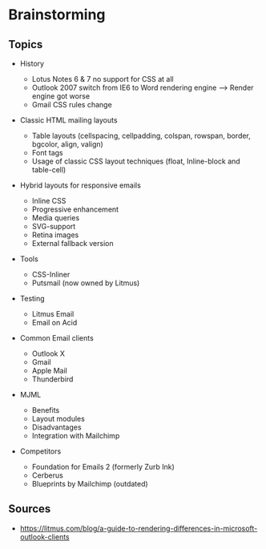 # Brainstorming

## Topics

* History
  * Lotus Notes 6 & 7 no support for CSS at all
  * Outlook 2007 switch from IE6 to Word rendering engine --> Render engine got worse
  * Gmail CSS rules change

* Classic HTML mailing layouts
  * Table layouts (cellspacing, cellpadding, colspan, rowspan, border, bgcolor, align, valign)
  * Font tags
  * Usage of classic CSS layout techniques (float, Inline-block and table-cell)

* Hybrid layouts for responsive emails
  * Inline CSS
  * Progressive enhancement
  * Media queries
  * SVG-support
  * Retina images
  * External fallback version

* Tools
  * CSS-Inliner
  * Putsmail (now owned by Litmus)

* Testing
  * Litmus Email
  * Email on Acid

* Common Email clients
  * Outlook X
  * Gmail
  * Apple Mail
  * Thunderbird

* MJML
  * Benefits
  * Layout modules
  * Disadvantages
  * Integration with Mailchimp

* Competitors 
  * Foundation for Emails 2 (formerly Zurb Ink)
  * Cerberus
  * Blueprints by Mailchimp (outdated)
  
## Sources
  * https://litmus.com/blog/a-guide-to-rendering-differences-in-microsoft-outlook-clients